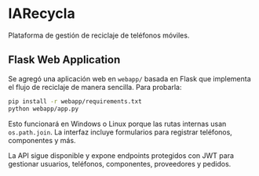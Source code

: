 # IARecycla

Plataforma de gestión de reciclaje de teléfonos móviles.


## Flask Web Application

Se agregó una aplicación web en `webapp/` basada en Flask que implementa el flujo de reciclaje de manera sencilla. Para probarla:

```bash
pip install -r webapp/requirements.txt
python webapp/app.py
```


Esto funcionará en Windows o Linux porque las rutas internas usan `os.path.join`. La interfaz incluye formularios para registrar teléfonos, componentes y más.

La API sigue disponible y expone endpoints protegidos con JWT para gestionar usuarios, teléfonos, componentes, proveedores y pedidos.


